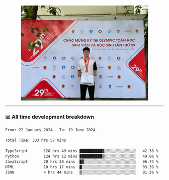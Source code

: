 <p align="center"><img src="asset/header.jpg" width="80%"/></p>

---
<!-- 
<details>
  <summary>📃 My Resume</summary>

### Education

- 📖 **Information Technology**\
📆 10/2021 - present\
📍 **Thang Long University** - Hoang Mai, Hanoi, Vietnam -->

<!-- ### Experience
- 👨‍💻 **Full Stack Web Intern**\
📆 09/2022 - 12/2023\
📍 **TECH 5S** -  Luu Huu Phuong, Phuong My Dinh I, Nam Tu Liem, Hanoi.


- 👨‍💻 **Full Stack Web Fresher**\
📆 1/2022 - 05/2023\
📍 **TECH 5S** -  Luu Huu Phuong, Phuong My Dinh I, Nam Tu Liem, Hanoi.

- 👨‍💻 **Frontend Web Fresher**\
📆 11/2023 - present\
📍 **White Neuron** -  Mau Luong, Ha Dong, Hanoi, Vietnam
</details> -->

### 📊 All time development breakdown

<!--START_SECTION:waka-->

```txt
From: 22 January 2024 - To: 19 June 2024

Total Time: 303 hrs 57 mins

TypeScript       128 hrs 49 mins ██████████▓░░░░░░░░░░░░░░   42.38 %
Python           124 hrs 12 mins ██████████▒░░░░░░░░░░░░░░   40.86 %
JavaScript       20 hrs 28 mins  █▓░░░░░░░░░░░░░░░░░░░░░░░   06.74 %
HTML             10 hrs 17 mins  █░░░░░░░░░░░░░░░░░░░░░░░░   03.39 %
JSON             4 hrs 44 mins   ▒░░░░░░░░░░░░░░░░░░░░░░░░   01.56 %
```

<!--END_SECTION:waka-->
